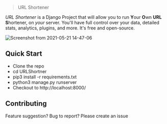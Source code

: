 > URL Shortener


*URL Shortener* is a Django Project that will allow you to run <strong>Y</strong>our <strong>O</strong>wn <strong>URL</strong> <strong>S</strong>hortener, on *your* server. You'll have full control over your data, detailed stats, analytics, plugins, and more. It's free and open-source.

![Screenshot from 2021-05-21 14-47-06](https://user-images.githubusercontent.com/47328383/119115498-d8a27500-ba44-11eb-8023-73578484d4b9.png)

## Quick Start

* Clone the repo
* cd URLShortner
* pip3 install -r requirements.txt
* python3 manage.py runserver
* Checkout to http://localhost:8000/

## Contributing

Feature suggestion? Bug to report?
Please create an issue
